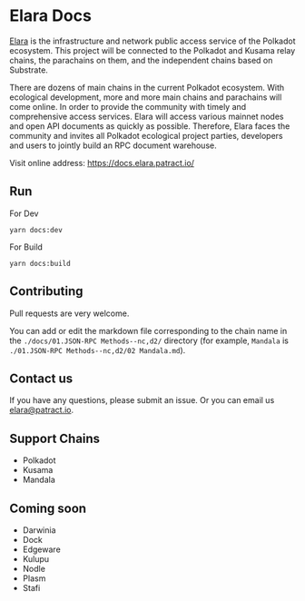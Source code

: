 # Elara Docs
[Elara](https://github.com/patractlabs/elara) is the infrastructure and network public access service of the Polkadot ecosystem. This project will be connected to the Polkadot and Kusama relay chains, the parachains on them, and the independent chains based on Substrate.

There are dozens of main chains in the current Polkadot ecosystem. With ecological development, more and more main chains and parachains will come online. In order to provide the community with timely and comprehensive access services. Elara will access various mainnet nodes and open API documents as quickly as possible.
Therefore, Elara faces the community and invites all Polkadot ecological project parties, developers and users to jointly build an RPC document warehouse.

Visit online address: <https://docs.elara.patract.io/>

## Run
For Dev
```
yarn docs:dev
```
For Build
```
yarn docs:build
```

## Contributing
Pull requests are very welcome.

You can add or edit the markdown file corresponding to the chain name in the `./docs/01.JSON-RPC Methods--nc,d2/` directory (for example, `Mandala` is `./01.JSON-RPC Methods--nc,d2/02 Mandala.md`).

## Contact us
If you have any questions, please submit an issue. Or you can email us <elara@patract.io>.

## Support Chains
- Polkadot
- Kusama
- Mandala

## Coming soon

- Darwinia
- Dock
- Edgeware
- Kulupu
- Nodle
- Plasm
- Stafi